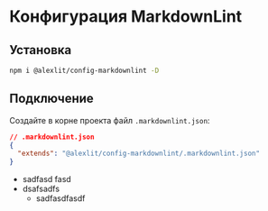 # Конфигурация MarkdownLint

## Установка

```sh
npm i @alexlit/config-markdownlint -D
```

## Подключение

Создайте в корне проекта файл `.markdownlint.json`:

```json
// .markdownlint.json
{
  "extends": "@alexlit/config-markdownlint/.markdownlint.json"
}
```

- sadfasd fasd
- dsafsadfs
  - sadfasdfasdf
